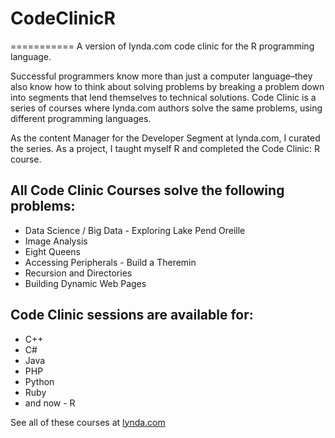 # CodeClinicR
===========
A version of lynda.com code clinic for the R programming language.

Successful programmers know more than just a computer language–they also know how to think about solving problems by breaking a problem down into segments that lend themselves to technical solutions. Code Clinic is a series of courses where lynda.com authors solve the same problems, using different programming languages.

As the content Manager for the Developer Segment at lynda.com, I curated the series. As a project, I taught myself R and completed the Code Clinic: R course.

## All Code Clinic Courses solve the following problems:
*  Data Science / Big Data - Exploring Lake Pend Oreille
*  Image Analysis
*  Eight Queens
*  Accessing Peripherals - Build a Theremin
*  Recursion and Directories
*  Building Dynamic Web Pages

## Code Clinic sessions are available for:
*    C++
*    C#
*    Java
*    PHP
*    Python
*    Ruby
*    and now - R

See all of these courses at [lynda.com](http://www.lynda.com/SharedPlaylist/3bd14e75f0014f05a34c169289d7a29a)